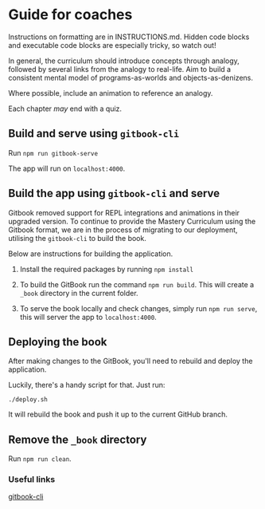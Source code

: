 # Guide for coaches

Instructions on formatting are in INSTRUCTIONS.md. Hidden code blocks and executable code blocks are especially tricky, so watch out!

In general, the curriculum should introduce concepts through analogy, followed by several links from the analogy to real-life. Aim to build a consistent mental model of programs-as-worlds and objects-as-denizens.

Where possible, include an animation to reference an analogy.

Each chapter _may_ end with a quiz.

## Build and serve using `gitbook-cli`

Run `npm run gitbook-serve`

The app will run on `localhost:4000`.

## Build the app using `gitbook-cli` and serve

Gitbook removed support for REPL integrations and animations in their upgraded version. To continue to provide the Mastery Curriculum using the Gitbook format, we are in the process of migrating to our deployment, utilising the `gitbook-cli` to build the book.

Below are instructions for building the application.

1. Install the required packages by running `npm install`

2. To build the GitBook run the command `npm run build`. This will create a `_book` directory in the current folder.

3. To serve the book locally and check changes, simply run `npm run serve`, this will server the app to `localhost:4000`.

## Deploying the book

After making changes to the GitBook, you'll need to rebuild and deploy the application.

Luckily, there's a handy script for that. Just run:

```
./deploy.sh
```

It will rebuild the book and push it up to the current GitHub branch.

## Remove the `_book` directory

Run `npm run clean`.

### Useful links

[gitbook-cli](https://github.com/GitbookIO/gitbook-cli)
